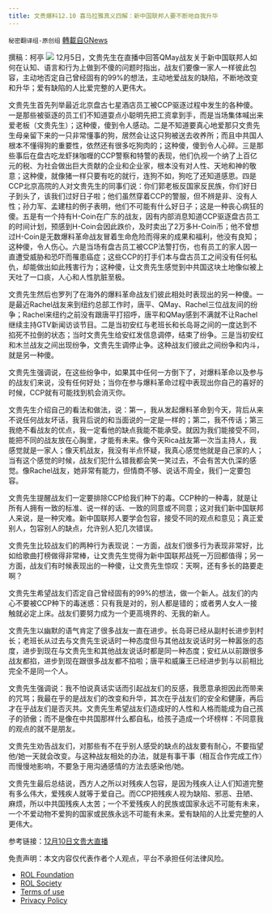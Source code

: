 ```yaml
---
title: 文贵爆料12.10 喜马拉雅真义四解：新中国联邦人要不断地自我升华
---
```

`秘密翻译组-原创组` [轉載自GNews](https://gnews.org/zh-hans/1745134/)

撰稿：柯亭
![](https://assets.gnews.org/wp-content/uploads/2021/12/image-554.png)
12月5日，文贵先生在直播中回答QMay战友关于新中国联邦人如何在认知、语言和行为上做到不傻的问题时指出，战友们要像一家人一样彼此包容，主动地否定自己曾经固有的99%的想法，主动地爱战友的缺陷，不断地改变和升华；爱有缺陷的人比爱完整的人更伟大。

文贵先生首先列举最近北京盘古七星酒店员工被CCP驱逐过程中发生的各种傻。一是那些被驱逐的员工们不知道耍点小聪明先把工资拿到手，而是当场集体喊出来爱老板（文贵先生）；这种傻，傻到令人感动。二是不知道要真心地爱那只文贵先生母亲留下来的一只非常懂事的狗，居然会让这只狗被送去收养所；而且中共国人根本不懂得狗的重要性，依然还有很多吃狗肉的；这种傻，傻到令人心碎。三是那些事后在盘古吃龙虾抹咖喱的CCP警察和特警的表现，他们仇视一个纳了上百亿元的税、为社会做出巨大贡献的企业和企业家，根本没有对人性、天地和神的敬意；这种傻，就像猪一样只要有吃的就行，连狗不如，狗吃了还知道感恩。四是CCP北京高院的人对文贵先生的同事们说：你们郭老板反国家反民族，你们好日子到头了，该我们过好日子啦；他们虽然穿着CCP的警服，但不辨是非、没有人性；孙力军、孟建柱的例子表明，他们不可能有什么好日子；这是一种丧心病狂的傻。五是有一个持有H-Coin在广东的战友，因有内部消息知道CCP驱逐盘古员工的时间计划，预感到H-Coin会因此跌价，及时卖出了2万多H-Coin币；他不曾想过H-Coin是无数爆料革命战友冒着生命危险而得来的成果和福利，他没有良知；这种傻，令人伤心。六是当场有盘古员工被CCP法警打伤，也有员工的家人因一直遭受威胁和恐吓而罹患癌症；这些CCP的打手们本与盘古员工之间没有任何私仇，却能做出如此残害行为；这种傻，让文贵先生感觉到中共国这块土地像似被上天吐了一口痰，人心和人性肮脏至极。

文贵先生然后也罗列了在海外的爆料革命战友们彼此相处时表现出的另一种傻。一是最近Rachel战友来到纽约总部工作时，唐平、QMay、Rachel三位战友间的纷争；Rachel来纽约之前没有跟唐平打招呼，唐平和QMay感到不满就不让Rachel继续主持GTV新闻访谈节目。二是当初安红与老班长和长岛哥之间的一度达到不掐死不拉倒的状态；当时文贵先生给安红发信息调停，结束了纷争。三是当初安红和木兰战友之间出现纷争，文贵先生调停止争。这种战友们彼此之间纷争和内斗，就是另一种傻。

文贵先生强调说，在这些纷争中，如果其中任何一方倒下了，对爆料革命以及参与的战友们来说，没有任何好处；当你在参与爆料革命过程中表现出你自己的喜好的时候，CCP就有可能找到机会消灭你。

文贵先生介绍自己的看法和做法，说：第一，我从发起爆料革命到今天，背后从来不说任何战友坏话，我背后说的和当面说的一定是一样的；第二，我不传话；第三我绝不看战友的优点，我一定看他的缺点我能不能承受。就因为我们能接受不同，能把不同的战友放在心胸里，才能有未来。像今天Rica战友第一次当主持人，我感觉就是一家人；像天机战友，我没有半点怀疑，我真心感觉他就是自己家的人；当有这个感觉的时候，战友们犯什么错我都会笑一笑过去，不会有苦大仇深的感觉。像Rachel战友，她非常有能力，但情商不够、说话不周全，我们一定要包容。

文贵先生提醒战友们一定要排除CCP给我们种下的毒。CCP种的一种毒，就是让所有人拥有一致的标准、说一样的话、一致的同意或不同意；这对我们新中国联邦人来说，是一种灾难。新中国联邦人要学会包容，接受不同的观点和意见；真正爱别人，包容别人的缺点，允许别人犯几次错误。

文贵先生比较战友们的两种行为表现说：一方面，战友们很多行为表现非常好，比如给歌曲打榜做得非常棒，让文贵先生觉得为新中国联邦战死一万回都值得；另一方面，战友们有时候表现出的一种傻，让文贵先生惊叹：天啊，还有多长的路要走啊？

文贵先生希望战友们否定自己曾经固有的99%的想法，做一个新人。战友们的内心不要被CCP种下的毒迷惑：只有我是对的，别人都是错的；或者男人女人一接触就必定上床。战友们要努力成为一个更高境界的、无我的新人。

文贵先生以幽默的语气肯定了很多战友一直在进步。长岛哥已经从副村长进步到村长；老班长从过去与文贵先生说话时一种态度但与其他战友说话时另一种嚣张的态度，进步到现在与文贵先生和其他战友说话时都是同一种态度；安红从以前跟很多战友都掐，进步到现在跟很多战友都不掐啦；唐平和威廉王已经进步到与以前相比完全不是同一个人。

文贵先生强调说：我不怕说真话实话而引起战友们的反感，我愿意承担因此而带来的咒骂；我最在乎的是战友们的改变和升华，其次在乎战友们的安全和健康，再后才在乎战友们是否灭共。文贵先生希望战友们造成好的人性和人格而能成为自己孩子的骄傲；而不是像在中共国那样什么都自私，给孩子造成一个坏榜样：不同意我的观点的就不是朋友。

文贵先生劝告战友们，对那些有不在乎别人感受的缺点的战友要有耐心，不要指望他/她一天就会改变。与这种战友相处的办法，就是有事干事（相互合作完成工作）而慢慢地影响，不要急于用沟通感情的方法去感染他/她。

文贵先生最后总结说，西方人之所以对残疾人包容，是因为残疾人让人们知道完整有多么伟大，爱残疾人就等于爱自己。而CCP把残疾人视为缺陷、邪恶、丑陋、麻烦，所以中共国残疾人太苦；一个不爱残疾人的民族或国家永远不可能有未来，一个不爱动物不爱狗的国家或民族永远不可能有未来。爱有缺陷的人比爱完整的人更伟大。

参考链接：[12月10日文贵大直播](https://gtv.org/video/id=61b350ad56f4921401b40cca)

 

免责声明：本文内容仅代表作者个人观点，平台不承担任何法律风险。

- [ROL Foundation](https://rolfoundation.org/)
- [ROL Society](https://rolsociety.org/)
- [Terms of use](https://gnews.org/terms-of-use-3/)
- [Privacy Policy](https://gnews.org/privacy-policy/)
